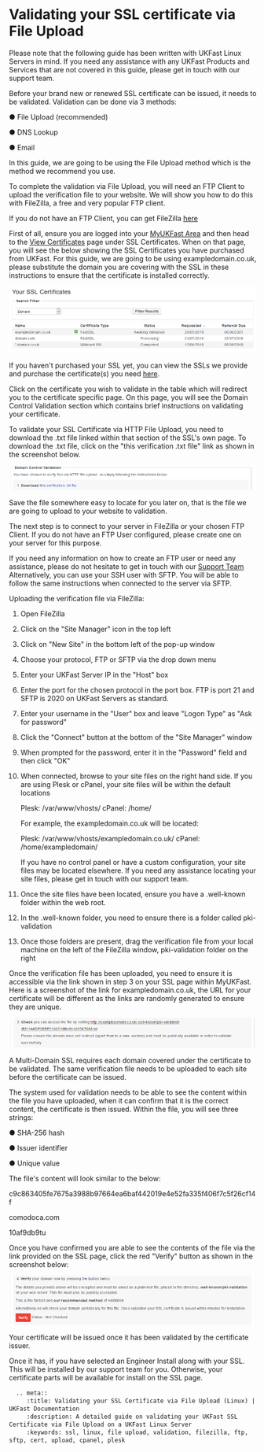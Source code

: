 # Validating your SSL certificate via File Upload

Please note that the following guide has been written with UKFast Linux Servers in mind.
If you need any assistance with any UKFast Products and Services that are not covered in this guide, please get in touch with our support team.

Before your brand new or renewed SSL certificate can be issued, it needs to be validated.
Validation can be done via 3 methods:

   ● File Upload (recommended)
   
   ● DNS Lookup
   
   ● Email

In this guide, we are going to be using the File Upload method which is the method we recommend you use.

To complete the validation via File Upload, you will need an FTP Client to upload the verification file to your website.
We will show you how to do this with FileZilla, a free and very popular FTP client.

If you do not have an FTP Client, you can get FileZilla [here](https://filezilla-project.org/download.php)

First of all, ensure you are logged into your [MyUKFast Area](https://my.ukfast.co.uk) and then head to the [View Certificates](https://my.ukfast.co.uk/ssl/index.php) page under SSL Certificates.
When on that page, you will see the below showing the SSL Certificates you have purchased from UKFast.
For this guide, we are going to be using exampledomain.co.uk, please substitute the domain you are covering with the SSL in these instructions to ensure that the certificate is installed correctly.

![listofsslcertificates](files/listofssls.PNG)

If you haven't purchased your SSL yet, you can view the SSLs we provide and purchase the certificate(s) you need [here](https://my.ukfast.co.uk/ssl/buy.php).

Click on the certificate you wish to validate in the table which will redirect you to the certificate specific page.
On this page, you will see the Domain Control Validation section which contains brief instructions on validating your certificate.

To validate your SSL Certificate via HTTP File Upload, you need to download the .txt file linked within that section of the SSL's own page.
To download the .txt file, click on the "this verification .txt file" link as shown in the screenshot below.

![downloadthisvertificationtxtfile](files/step1.PNG)

Save the file somewhere easy to locate for you later on, that is the file we are going to upload to your website to validation.

The next step is to connect to your server in FileZilla or your chosen FTP Client.
If you do not have an FTP User configured, please create one on your server for this purpose.

If you need any information on how to create an FTP user or need any assistance, please do not hesitate to get in touch with our [Support Team](https://my.ukfast.co.uk/pss/add.php)
Alternatively, you can use your SSH user with SFTP. You will be able to follow the same instructions when connected to the server via SFTP.

Uploading the verification file via FileZilla:

   1.  Open FileZilla
   2.  Click on the "Site Manager" icon in the top left
   3.  Click on "New Site" in the bottom left of the pop-up window
   4.  Choose your protocol, FTP or SFTP via the drop down menu
   5.  Enter your UKFast Server IP in the "Host" box
   6.  Enter the port for the chosen protocol in the port box. FTP is port 21 and SFTP is 2020 on UKFast Servers as standard.
   7.  Enter your username in the "User" box and leave "Logon Type" as "Ask for password"
   8.  Click the "Connect" button at the bottom of the "Site Manager" window
   9.  When prompted for the password, enter it in the "Password" field and then click "OK"
   10. When connected, browse to your site files on the right hand side.
       If you are using Plesk or cPanel, your site files will be within the default locations

       Plesk: /var/www/vhosts/
       cPanel: /home/

       For example, the exampledomain.co.uk will be located:

       Plesk: /var/www/vhosts/exampledomain.co.uk/
       cPanel: /home/exampledomain/

       If you have no control panel or have a custom configuration, your site files may be located elsewhere.
       If you need any assistance locating your site files, please get in touch with our support team.

   11. Once the site files have been located, ensure you have a .well-known folder within the web root.
   12. In the .well-known folder, you need to ensure there is a folder called pki-validation
   13. Once those folders are present, drag the verification file from your local machine on the left of the FileZilla window, pki-validation folder on the right

Once the verification file has been uploaded, you need to ensure it is accessible via the link shown in step 3 on your SSL page within MyUKFast.
Here is a screenshot of the link for exampledomain.co.uk, the URL for your certificate will be different as the links are randomly generated to ensure they are unique.

![checkaccesstoverificationfile](files/step3.PNG)

A Multi-Domain SSL requires each domain covered under the certificate to be validated. The same verification file needs to be uploaded to each site before the certificate can be issued.

The system used for validation needs to be able to see the content within the file you have uploaded, when it can confirm that it is the correct content, the certificate is then issued.
Within the file, you will see three strings:

   ● SHA-256 hash
   
   ● Issuer identifier
   
   ● Unique value

The file's content will look similar to the below:

   c9c863405fe7675a3988b97664ea6baf442019e4e52fa335f406f7c5f26cf14f
  
   comodoca.com
   
   10af9db9tu

Once you have confirmed you are able to see the contents of the file via the link provided on the SSL page, click the red "Verify" button as shown in the screenshot below:

![validateyourssl](files/step4.PNG)

Your certificate will be issued once it has been validated by the certificate issuer.

Once it has, if you have selected an Engineer Install along with your SSL. This will be installed by our support team for you.
Otherwise, your certificate parts will be available for install on the SSL page.

```eval_rst
  .. meta::
     :title: Validating your SSL Certificate via File Upload (Linux) | UKFast Documentation
     :description: A detailed guide on validating your UKFast SSL Certificate via File Upload on a UKFast Linux Server
     :keywords: ssl, linux, file upload, validation, filezilla, ftp, sftp, cert, upload, cpanel, plesk
